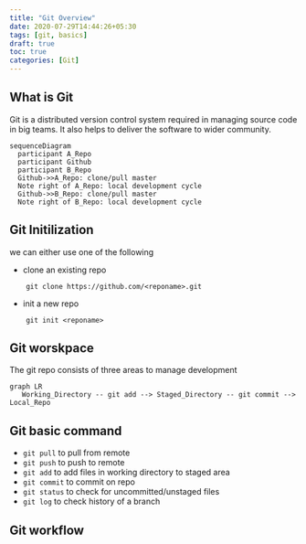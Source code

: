 ```yaml
---
title: "Git Overview"
date: 2020-07-29T14:44:26+05:30
tags: [git, basics]
draft: true
toc: true
categories: [Git]
---
```


## What is Git
Git is a distributed version control system required in managing source code in big teams. It also helps to deliver the software to wider community.

```mermaid
sequenceDiagram
  participant A_Repo
  participant Github
  participant B_Repo
  Github->>A_Repo: clone/pull master
  Note right of A_Repo: local development cycle
  Github->>B_Repo: clone/pull master
  Note right of B_Repo: local development cycle
```

## Git Initilization
we can either use one of the following
- clone an existing repo
```git
    git clone https://github.com/<reponame>.git 
```
- init a new repo
```git
    git init <reponame>
```
## Git worskpace
The git repo consists of three areas to manage development
```mermaid
graph LR
   Working_Directory -- git add --> Staged_Directory -- git commit --> Local_Repo
```
## Git basic command
- `git pull` to pull from remote
- `git push` to push to remote
- `git add` to add files in working directory to staged area
- `git commit` to commit on repo
- `git status` to check for uncommitted/unstaged files
- `git log` to check history of a branch

## Git workflow
